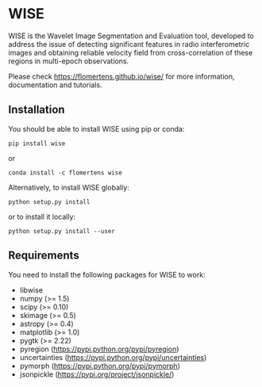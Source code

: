 WISE
====

WISE is the Wavelet Image Segmentation and Evaluation tool, developed to address the issue of detecting significant features in radio interferometric images and obtaining reliable velocity field from cross-correlation of these regions in multi-epoch observations.

Please check https://flomertens.github.io/wise/ for more information, documentation and tutorials.

Installation
------------

You should be able to install WISE using pip or conda:

    pip install wise

or

    conda install -c flomertens wise

Alternatively, to install WISE globally:

    python setup.py install

or to install it locally:

    python setup.py install --user

Requirements
------------

You need to install the following packages for WISE to work:

- libwise
- numpy (>= 1.5)
- scipy (>= 0.10)
- skimage (>= 0.5)
- astropy (>= 0.4)
- matplotlib (>= 1.0)
- pygtk (>= 2.22)
- pyregion (https://pypi.python.org/pypi/pyregion)
- uncertainties (https://pypi.python.org/pypi/uncertainties)
- pymorph (https://pypi.python.org/pypi/pymorph)
- jsonpickle (https://pypi.org/project/jsonpickle/)

